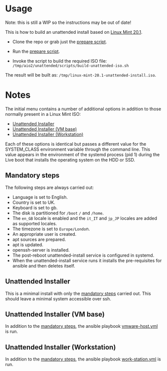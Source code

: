 # Usage

Note: this is still a WIP so the instructions may be out of date!

This is how to build an unattended install based on [Linux Mint 20.1](https://www.linuxmint.com/edition.php?id=284).

- Clone the repo or grab just the [prepare script](https://github.com/AntonioCarlini/linux-mint-unattended-installer/blob/master/unattended/scripts/prepare-aio-area.sh).

- Run the [prepare script](https://github.com/AntonioCarlini/linux-mint-unattended-installer/blob/master/unattended/scripts/prepare-aio-area.sh).

- Invoke the script to build the required ISO file: `/tmp/aio2/unattended/scripts/build-unattended-iso.sh`

The result will be built as: `/tmp/linux-mint-20.1-unattended-install.iso`.

# Notes

The initial menu contains a number of additional options in addition to those normally present in a Linux Mint ISO: 

- [Unattended Installer](#unattended-installer)
- [Unattended Installer (VM base)](#unattended-installer-vm-base)
- [Unattended Installer (Workstation)](#unattended-installer-workstation)

Each of these options is identical but passes a different value for the SYSTEM_CLASS environment variable through the command line. This value appears in the environment of the systemd process (pid 1) during the Live boot that installs the operating system on the HDD or SSD.

## Mandatory steps

The following steps are always carried out:

- Language is set to English.
- Country is set to UK.
- Keyboard is set to gb.
- The disk is partitioned for `/boot` `/` and `/home`.
- The `en_GB` locale is enabled and the `it_IT` and `jp_JP` locales are added as supported locales.
- The timezone is set to `Europe/Londo`n.
- An appropriate user is created.
- apt sources are prepared.
- apt is updated.
- openssh-server is installed.
- The post-reboot unattended-install service is configured in systemd.
- When the unattended-install service runs it installs the pre-requisites for ansible and then deletes itself.


## Unattended Installer

This is a minimal install with only the [mandatory steps](#mandatory-steps) carried out. This should leave a minimal system accessible over ssh.

## Unattended Installer (VM base)

In addition to the [mandatory steps](#mandatory-steps), the ansible playbook [vmware-host.yml](https://github.com/AntonioCarlini/ansible/blob/master/vmware-host.yml) is run.

## Unattended Installer (Workstation)

In addition to the [mandatory steps](#mandatory-steps), the ansible playbook [work-station.yml](https://github.com/AntonioCarlini/ansible/blob/master/work-station.yml) is run.
